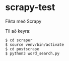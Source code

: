 # scrapy-test
  
Fikta með Scrapy  
  
Til að keyra:

```
$ cd scraper
$ source venv/bin/activate
$ cd postscrape
$ python3 word_search.py
```

